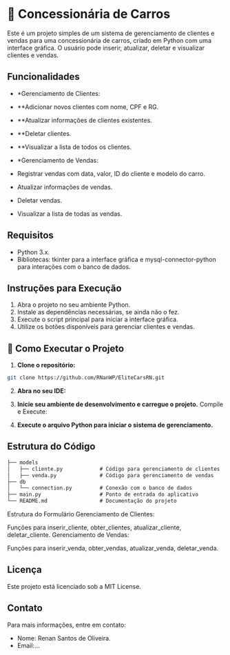 # 🚗 Concessionária de Carros
Este é um projeto simples de um sistema de gerenciamento de clientes e vendas para uma concessionária de carros, criado em Python com uma interface gráfica. O usuário pode inserir, atualizar, deletar e visualizar clientes e vendas.

## Funcionalidades

- *Gerenciamento de Clientes:
- **Adicionar novos clientes com nome, CPF e RG.
- **Atualizar informações de clientes existentes.
- **Deletar clientes.
- **Visualizar a lista de todos os clientes.
  
- *Gerenciamento de Vendas:
- Registrar vendas com data, valor, ID do cliente e modelo do carro.
- Atualizar informações de vendas.
- Deletar vendas.
- Visualizar a lista de todas as vendas.

## Requisitos
- Python 3.x.
- Bibliotecas: tkinter para a interface gráfica e mysql-connector-python para interações com o banco de dados.
  
## Instruções para Execução
1. Abra o projeto no seu ambiente Python.
2. Instale as dependências necessárias, se ainda não o fez.
3. Execute o script principal para iniciar a interface gráfica.
4. Utilize os botões disponíveis para gerenciar clientes e vendas.
   
## 🚀 Como Executar o Projeto

1. **Clone o repositório:**

```bash
git clone https://github.com/RNanWP/EliteCarsRN.git
```

2. **Abra no seu IDE:**

3. **Inicie seu ambiente de desenvolvimento e carregue o projeto.**
Compile e Execute:

4. **Execute o arquivo Python para iniciar o sistema de gerenciamento.**
   
## Estrutura do Código

```markdown
├── models
│   ├── cliente.py            # Código para gerenciamento de clientes
│   ├── venda.py              # Código para gerenciamento de vendas
├── db
│   └── connection.py         # Conexão com o banco de dados
├── main.py                   # Ponto de entrada do aplicativo
└── README.md                 # Documentação do projeto
```
Estrutura do Formulário
Gerenciamento de Clientes:

Funções para inserir_cliente, obter_clientes, atualizar_cliente, deletar_cliente.
Gerenciamento de Vendas:

Funções para inserir_venda, obter_vendas, atualizar_venda, deletar_venda.

## Licença
Este projeto está licenciado sob a MIT License.

## Contato
Para mais informações, entre em contato:

- Nome: Renan Santos de Oliveira.
- Email:...
